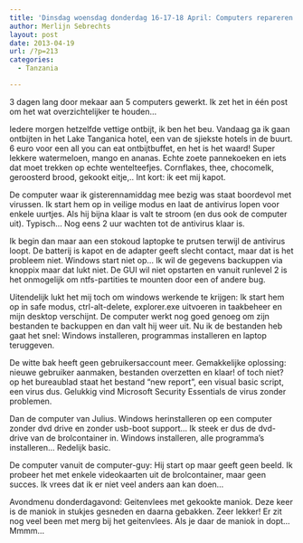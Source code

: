 ```yaml
---
title: 'Dinsdag woensdag donderdag 16-17-18 April: Computers repareren'
author: Merlijn Sebrechts
layout: post
date: 2013-04-19
url: /?p=213
categories:
  - Tanzania

---
```

3 dagen lang door mekaar aan 5 computers gewerkt. Ik zet het in één post om het wat overzichtelijker te houden&#8230;

Iedere morgen hetzelfde vettige ontbijt, ik ben het beu. Vandaag ga ik gaan ontbijten in het Lake Tanganica hotel, een van de sjiekste hotels in de buurt. 6 euro voor een all you can eat ontbijtbuffet, en het is het waard! Super lekkere watermeloen, mango en ananas. Echte zoete pannekoeken en iets dat moet trekken op echte wentelteefjes. Cornflakes, thee, chocomelk, geroosterd brood, gekookt eitje,.. Int kort: ik eet mij kapot.

De computer waar ik gisterennamiddag mee bezig was staat boordevol met virussen. Ik start hem op in veilige modus en laat de antivirus lopen voor enkele uurtjes. Als hij bijna klaar is valt te stroom (en dus ook de computer uit). Typisch&#8230; Nog eens 2 uur wachten tot de antivirus klaar is.

Ik begin dan maar aan een stokoud laptopke te prutsen terwijl de antivirus loopt. De batterij is kapot en de adapter geeft slecht contact, maar dat is het probleem niet. Windows start niet op&#8230; Ik wil de gegevens backuppen via knoppix maar dat lukt niet. De GUI wil niet opstarten en vanuit runlevel 2 is het onmogelijk om ntfs-partities te mounten door een of andere bug.

Uitendelijk lukt het mij toch om windows werkende te krijgen: Ik start hem op in safe modus, ctrl-alt-delete, explorer.exe uitvoeren in taakbeheer en mijn desktop verschijnt. De computer werkt nog goed genoeg om zijn bestanden te backuppen en dan valt hij weer uit. Nu ik de bestanden heb gaat het snel: Windows installeren, programmas installeren en laptop teruggeven.

De witte bak heeft geen gebruikersaccount meer. Gemakkelijke oplossing: nieuwe gebruiker aanmaken, bestanden overzetten en klaar! of toch niet? op het bureaublad staat het bestand &#8220;new report&#8221;, een visual basic script, een virus dus. Gelukkig vind Microsoft Security Essentials de virus zonder problemen.

Dan de computer van Julius. Windows herinstalleren op een computer zonder dvd drive en zonder usb-boot support&#8230; Ik steek er dus de dvd-drive van de brolcontainer in. Windows installeren, alle programma&#8217;s installeren&#8230; Redelijk basic.

De computer vanuit de computer-guy: Hij start op maar geeft geen beeld. Ik probeer het met enkele videokaarten uit de brolcontainer, maar geen succes. Ik vrees dat ik er niet veel anders aan kan doen&#8230;

Avondmenu donderdagavond: Geitenvlees met gekookte maniok. Deze keer is de maniok in stukjes gesneden en daarna gebakken. Zeer lekker! Er zit nog veel been met merg bij het geitenvlees. Als je daar de maniok in dopt&#8230; Mmmm&#8230;